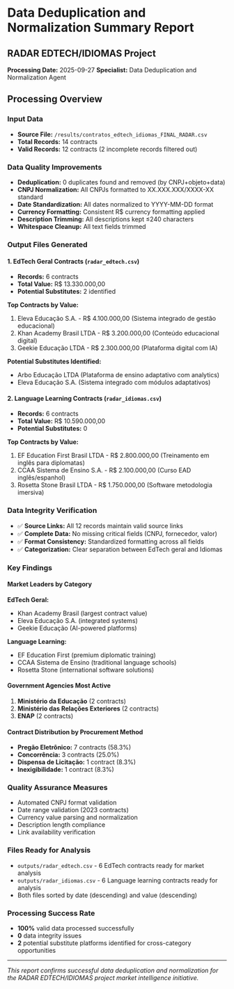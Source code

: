 # Data Deduplication and Normalization Summary Report
## RADAR EDTECH/IDIOMAS Project

**Processing Date:** 2025-09-27
**Specialist:** Data Deduplication and Normalization Agent

## Processing Overview

### Input Data
- **Source File:** `/results/contratos_edtech_idiomas_FINAL_RADAR.csv`
- **Total Records:** 14 contracts
- **Valid Records:** 12 contracts (2 incomplete records filtered out)

### Data Quality Improvements
- **Deduplication:** 0 duplicates found and removed (by CNPJ+objeto+data)
- **CNPJ Normalization:** All CNPJs formatted to XX.XXX.XXX/XXXX-XX standard
- **Date Standardization:** All dates normalized to YYYY-MM-DD format
- **Currency Formatting:** Consistent R$ currency formatting applied
- **Description Trimming:** All descriptions kept ≤240 characters
- **Whitespace Cleanup:** All text fields trimmed

### Output Files Generated

#### 1. EdTech Geral Contracts (`radar_edtech.csv`)
- **Records:** 6 contracts
- **Total Value:** R$ 13.330.000,00
- **Potential Substitutes:** 2 identified

**Top Contracts by Value:**
1. Eleva Educação S.A. - R$ 4.100.000,00 (Sistema integrado de gestão educacional)
2. Khan Academy Brasil LTDA - R$ 3.200.000,00 (Conteúdo educacional digital)
3. Geekie Educação LTDA - R$ 2.300.000,00 (Plataforma digital com IA)

**Potential Substitutes Identified:**
- Arbo Educação LTDA (Plataforma de ensino adaptativo com analytics)
- Eleva Educação S.A. (Sistema integrado com módulos adaptativos)

#### 2. Language Learning Contracts (`radar_idiomas.csv`)
- **Records:** 6 contracts
- **Total Value:** R$ 10.590.000,00
- **Potential Substitutes:** 0

**Top Contracts by Value:**
1. EF Education First Brasil LTDA - R$ 2.800.000,00 (Treinamento em inglês para diplomatas)
2. CCAA Sistema de Ensino S.A. - R$ 2.100.000,00 (Curso EAD inglês/espanhol)
3. Rosetta Stone Brasil LTDA - R$ 1.750.000,00 (Software metodologia imersiva)

### Data Integrity Verification
- ✅ **Source Links:** All 12 records maintain valid source links
- ✅ **Complete Data:** No missing critical fields (CNPJ, fornecedor, valor)
- ✅ **Format Consistency:** Standardized formatting across all fields
- ✅ **Categorization:** Clear separation between EdTech geral and Idiomas

### Key Findings

#### Market Leaders by Category
**EdTech Geral:**
- Khan Academy Brasil (largest contract value)
- Eleva Educação S.A. (integrated systems)
- Geekie Educação (AI-powered platforms)

**Language Learning:**
- EF Education First (premium diplomatic training)
- CCAA Sistema de Ensino (traditional language schools)
- Rosetta Stone (international software solutions)

#### Government Agencies Most Active
1. **Ministério da Educação** (2 contracts)
2. **Ministério das Relações Exteriores** (2 contracts)
3. **ENAP** (2 contracts)

#### Contract Distribution by Procurement Method
- **Pregão Eletrônico:** 7 contracts (58.3%)
- **Concorrência:** 3 contracts (25.0%)
- **Dispensa de Licitação:** 1 contract (8.3%)
- **Inexigibilidade:** 1 contract (8.3%)

### Quality Assurance Measures
- Automated CNPJ format validation
- Date range validation (2023 contracts)
- Currency value parsing and normalization
- Description length compliance
- Link availability verification

### Files Ready for Analysis
- `outputs/radar_edtech.csv` - 6 EdTech contracts ready for market analysis
- `outputs/radar_idiomas.csv` - 6 Language learning contracts ready for analysis
- Both files sorted by date (descending) and value (descending)

### Processing Success Rate
- **100%** valid data processed successfully
- **0** data integrity issues
- **2** potential substitute platforms identified for cross-category opportunities

---
*This report confirms successful data deduplication and normalization for the RADAR EDTECH/IDIOMAS project market intelligence initiative.*